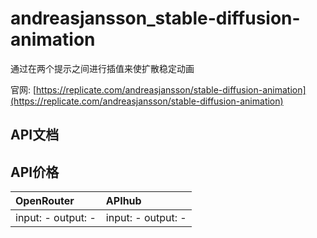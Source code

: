 # andreasjansson_stable-diffusion-animation

通过在两个提示之间进行插值来使扩散稳定动画

官网: [https://replicate.com/andreasjansson/stable-diffusion-animation](https://replicate.com/andreasjansson/stable-diffusion-animation)

## API文档



## API价格

| OpenRouter | APIhub |
|:---|:---|
| input: - output: - | input: - output: - |
